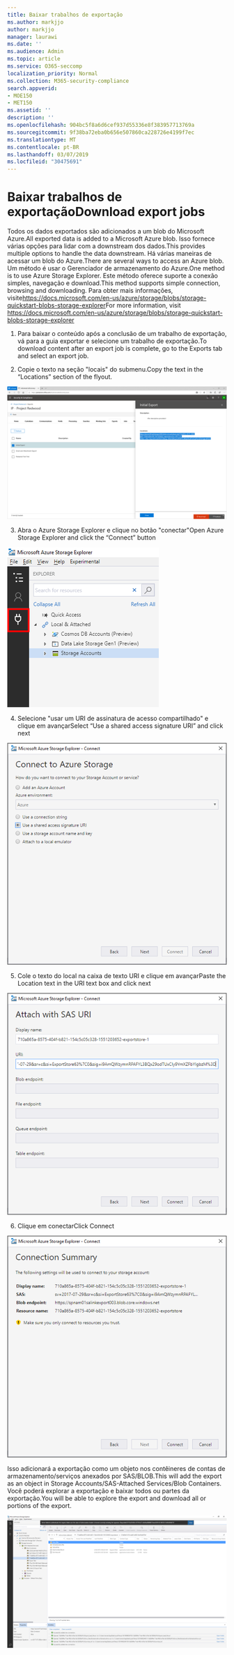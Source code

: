 ```yaml
---
title: Baixar trabalhos de exportação
ms.author: markjjo
author: markjjo
manager: laurawi
ms.date: ''
ms.audience: Admin
ms.topic: article
ms.service: O365-seccomp
localization_priority: Normal
ms.collection: M365-security-compliance
search.appverid:
- MOE150
- MET150
ms.assetid: ''
description: ''
ms.openlocfilehash: 904bc5f8a6d6cef937d55336e8f383957713769a
ms.sourcegitcommit: 9f38ba72eba0b656e507860ca228726e4199f7ec
ms.translationtype: MT
ms.contentlocale: pt-BR
ms.lasthandoff: 03/07/2019
ms.locfileid: "30475691"
---
```

# <a name="download-export-jobs"></a><span data-ttu-id="8ccc1-102">Baixar trabalhos de exportação</span><span class="sxs-lookup"><span data-stu-id="8ccc1-102">Download export jobs</span></span>

<span data-ttu-id="8ccc1-103">Todos os dados exportados são adicionados a um blob do Microsoft Azure.</span><span class="sxs-lookup"><span data-stu-id="8ccc1-103">All exported data is added to a Microsoft Azure blob.</span></span> <span data-ttu-id="8ccc1-104">Isso fornece várias opções para lidar com a downstream dos dados.</span><span class="sxs-lookup"><span data-stu-id="8ccc1-104">This provides multiple options to handle the data downstream.</span></span> <span data-ttu-id="8ccc1-105">Há várias maneiras de acessar um blob do Azure.</span><span class="sxs-lookup"><span data-stu-id="8ccc1-105">There are several ways to access an Azure blob.</span></span> <span data-ttu-id="8ccc1-106">Um método é usar o Gerenciador de armazenamento do Azure.</span><span class="sxs-lookup"><span data-stu-id="8ccc1-106">One method is to use Azure Storage Explorer.</span></span> <span data-ttu-id="8ccc1-107">Este método oferece suporte a conexão simples, navegação e download.</span><span class="sxs-lookup"><span data-stu-id="8ccc1-107">This method supports simple connection, browsing and downloading.</span></span> <span data-ttu-id="8ccc1-108">Para obter mais informações, visite<https://docs.microsoft.com/en-us/azure/storage/blobs/storage-quickstart-blobs-storage-explorer></span><span class="sxs-lookup"><span data-stu-id="8ccc1-108">For more information, visit <https://docs.microsoft.com/en-us/azure/storage/blobs/storage-quickstart-blobs-storage-explorer></span></span>

1.  <span data-ttu-id="8ccc1-109">Para baixar o conteúdo após a conclusão de um trabalho de exportação, vá para a guia exportar e selecione um trabalho de exportação.</span><span class="sxs-lookup"><span data-stu-id="8ccc1-109">To download content after an export job is complete, go to the Exports tab and select an export job.</span></span>

2.  <span data-ttu-id="8ccc1-110">Copie o texto na seção "locais" do submenu.</span><span class="sxs-lookup"><span data-stu-id="8ccc1-110">Copy the text in the “Locations” section of the flyout.</span></span>

![](../media/eDiscoExportJob.png)

3.  <span data-ttu-id="8ccc1-111">Abra o Azure Storage Explorer e clique no botão "conectar"</span><span class="sxs-lookup"><span data-stu-id="8ccc1-111">Open Azure Storage Explorer and click the “Connect” button</span></span>

![](../media/AzureStorageConnect.png)

4.  <span data-ttu-id="8ccc1-112">Selecione "usar um URI de assinatura de acesso compartilhado" e clique em avançar</span><span class="sxs-lookup"><span data-stu-id="8ccc1-112">Select “Use a shared access signature URI” and click next</span></span>

![](../media/AzureStorageConnect2.png)

5.  <span data-ttu-id="8ccc1-113">Cole o texto do local na caixa de texto URI e clique em avançar</span><span class="sxs-lookup"><span data-stu-id="8ccc1-113">Paste the Location text in the URI text box and click next</span></span>

![](../media/AzureStorageConnect3.png)

6.  <span data-ttu-id="8ccc1-114">Clique em conectar</span><span class="sxs-lookup"><span data-stu-id="8ccc1-114">Click Connect</span></span>

![](../media/AzureStorageConnect4.png)

<span data-ttu-id="8ccc1-115">Isso adicionará a exportação como um objeto nos contêineres de contas de armazenamento/serviços anexados por SAS/BLOB.</span><span class="sxs-lookup"><span data-stu-id="8ccc1-115">This will add the export as an object in Storage Accounts/SAS-Attached Services/Blob Containers.</span></span> <span data-ttu-id="8ccc1-116">Você poderá explorar a exportação e baixar todos ou partes da exportação.</span><span class="sxs-lookup"><span data-stu-id="8ccc1-116">You will be able to explore the export and download all or portions of the export.</span></span>

![](../media/AzureStorageConnect5.png)